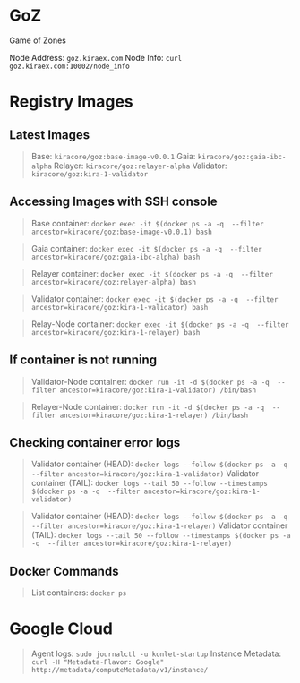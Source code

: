# GoZ
Game of Zones

Node Address: `goz.kiraex.com` 
Node Info: `curl goz.kiraex.com:10002/node_info`

# Registry Images

## Latest Images
> Base: `kiracore/goz:base-image-v0.0.1`
> Gaia: `kiracore/goz:gaia-ibc-alpha`
> Relayer: `kiracore/goz:relayer-alpha`
> Validator: `kiracore/goz:kira-1-validator`

## Accessing Images with SSH console

> Base container: 
`docker exec -it $(docker ps -a -q  --filter ancestor=kiracore/goz:base-image-v0.0.1) bash`

> Gaia container: 
`docker exec -it $(docker ps -a -q  --filter ancestor=kiracore/goz:gaia-ibc-alpha) bash`

> Relayer container: 
`docker exec -it $(docker ps -a -q  --filter ancestor=kiracore/goz:relayer-alpha) bash`

> Validator container: 
`docker exec -it $(docker ps -a -q  --filter ancestor=kiracore/goz:kira-1-validator) bash`

> Relay-Node container: 
`docker exec -it $(docker ps -a -q  --filter ancestor=kiracore/goz:kira-1-relayer) bash`

## If container is not running

> Validator-Node container:
`docker run -it -d $(docker ps -a -q  --filter ancestor=kiracore/goz:kira-1-validator) /bin/bash`

> Relayer-Node container:
`docker run -it -d $(docker ps -a -q  --filter ancestor=kiracore/goz:kira-1-relayer) /bin/bash`

## Checking container error logs

> Validator container (HEAD): 
`docker logs --follow $(docker ps -a -q  --filter ancestor=kiracore/goz:kira-1-validator)`
> Validator container (TAIL): 
`docker logs --tail 50 --follow --timestamps $(docker ps -a -q  --filter ancestor=kiracore/goz:kira-1-validator)`

> Validator container (HEAD): 
`docker logs --follow $(docker ps -a -q  --filter ancestor=kiracore/goz:kira-1-relayer)`
> Validator container (TAIL): 
`docker logs --tail 50 --follow --timestamps $(docker ps -a -q  --filter ancestor=kiracore/goz:kira-1-relayer)`

## Docker Commands

> List containers: `docker ps`

# Google Cloud

> Agent logs: `sudo journalctl -u konlet-startup`
> Instance Metadata: `curl -H "Metadata-Flavor: Google" http://metadata/computeMetadata/v1/instance/`



